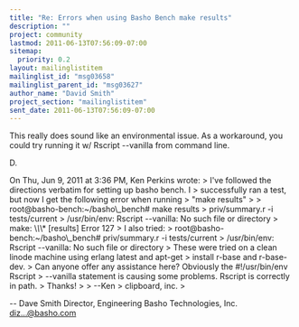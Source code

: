 ```yaml
---
title: "Re: Errors when using Basho Bench make results"
description: ""
project: community
lastmod: 2011-06-13T07:56:09-07:00
sitemap:
  priority: 0.2
layout: mailinglistitem
mailinglist_id: "msg03658"
mailinglist_parent_id: "msg03627"
author_name: "David Smith"
project_section: "mailinglistitem"
sent_date: 2011-06-13T07:56:09-07:00
---
```



This really does sound like an environmental issue. As a workaround,
you could try running it w/ Rscript --vanilla from command line.

D.

On Thu, Jun 9, 2011 at 3:36 PM, Ken Perkins  wrote:
&gt; I've followed the directions verbatim for setting up basho bench. I
&gt; successfully ran a test, but now I get the following error when running
&gt; "make results"
&gt;
&gt; root@basho-bench:~/basho\\_bench# make results
&gt; priv/summary.r -i tests/current
&gt; /usr/bin/env: Rscript --vanilla: No such file or directory
&gt; make: \\*\\*\\* [results] Error 127
&gt; I also tried:
&gt; root@basho-bench:~/basho\\_bench# priv/summary.r -i tests/current
&gt; /usr/bin/env: Rscript --vanilla: No such file or directory
&gt; These were tried on a clean linode machine using erlang latest and apt-get
&gt; install r-base and r-base-dev.
&gt; Can anyone offer any assistance here? Obviously the #!/usr/bin/env Rscript
&gt; --vanilla statement is causing some problems. Rscript is correctly in path.
&gt; Thanks!
&gt;
&gt; --Ken
&gt; clipboard, inc.
&gt;


-- 
Dave Smith
Director, Engineering
Basho Technologies, Inc.
diz...@basho.com

